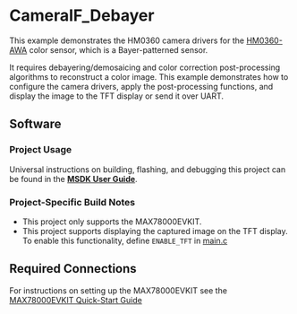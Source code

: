 # CameraIF_Debayer

This example demonstrates the HM0360 camera drivers for the [HM0360-AWA](https://www.digikey.com/en/products/detail/himax/HM0360-AWA/14109822) color sensor, which is a Bayer-patterned sensor.

It requires debayering/demosaicing and color correction post-processing algorithms to reconstruct a color image.  This example demonstrates how to configure the camera drivers, apply the post-processing functions, and display the image to the TFT display or send it over UART.

## Software

### Project Usage

Universal instructions on building, flashing, and debugging this project can be found in the **[MSDK User Guide](https://analog-devices-msdk.github.io/msdk/USERGUIDE/)**.

### Project-Specific Build Notes

* This project only supports the MAX78000EVKIT.
* This project supports displaying the captured image on the TFT display.  To enable this functionality, define `ENABLE_TFT` in [main.c](main.c)

## Required Connections

For instructions on setting up the MAX78000EVKIT see the [MAX78000EVKIT Quick-Start Guide](https://github.com/MaximIntegratedAI/MaximAI_Documentation/tree/master/MAX78000_Evaluation_Kit)

